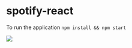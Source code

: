 # spotify-react

To run the application
`npm install && npm start`

![](https://github.com/AzarguNazari/spotify-react/blob/master/documentation/images/ui.png?raw=true)
